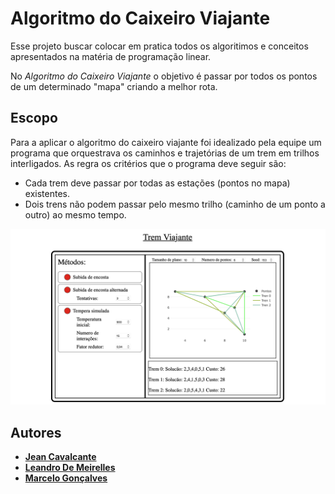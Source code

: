 
# Algoritmo do Caixeiro Viajante

Esse projeto buscar colocar em pratica todos os algoritimos e conceitos apresentados na matéria de programação linear.

No *Algoritmo do Caixeiro Viajante* o objetivo é passar por todos os pontos de um determinado "mapa" criando a melhor rota.

## Escopo

Para a aplicar o algoritmo do caixeiro viajante foi idealizado pela equipe um programa que orquestrava os caminhos e trajetórias de um trem em trilhos interligados. As regra os critérios que o programa deve seguir são:


+ Cada trem deve passar por todas as estações (pontos no mapa) existentes.
+ Dois trens não podem passar pelo mesmo trilho (caminho de um ponto a outro) ao mesmo tempo. 

![imagem](Templates/print.png)


## Autores

- [**Jean Cavalcante**](https://github.com/Kaseioo)
- [**Leandro De Meirelles**](https://github.com/droanle)
- [**Marcelo Gonçalves**](https://github.com/MarceloStudies)


